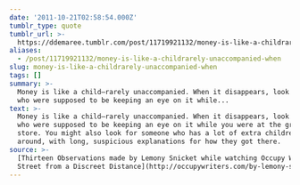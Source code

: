 ```yaml
---
date: '2011-10-21T02:58:54.000Z'
tumblr_type: quote
tumblr_url: >-
  https://ddemaree.tumblr.com/post/11719921132/money-is-like-a-childrarely-unaccompanied-when
aliases:
  - /post/11719921132/money-is-like-a-childrarely-unaccompanied-when
slug: money-is-like-a-childrarely-unaccompanied-when
tags: []
summary: >-
  Money is like a child—rarely unaccompanied. When it disappears, look to those
  who were supposed to be keeping an eye on it while...
text: >-
  Money is like a child—rarely unaccompanied. When it disappears, look to those
  who were supposed to be keeping an eye on it while you were at the grocery
  store. You might also look for someone who has a lot of extra children sitting
  around, with long, suspicious explanations for how they got there.
source: >-
  [Thirteen Observations made by Lemony Snicket while watching Occupy Wall
  Street from a Discreet Distance](http://occupywriters.com/by-lemony-snicket)
---
```


